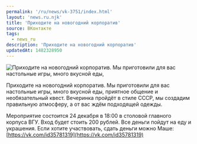 ```yaml
---
permalink: '/ru/news/vk-3751/index.html'
layout: 'news.ru.njk'
title: 'Приходите на новогодний корпоратив'
source: ВКонтакте
tags:
  - news_ru
description: 'Приходите на новогодний корпоратив'
updatedAt: 1482328950
---
```

![Приходите на новогодний корпоратив. Мы приготовили для вас настольные игры, много вкусной еды,](https://sun9-63.userapi.com/impf/c604519/v604519484/3d941/7y-XNegBFnc.jpg?size=640x459&quality=96&proxy=1&sign=3374412c39f3df2a2d6e3627121e6c12&c_uniq_tag=mqwrTwytQ7QhvBRxBzWBA2danxzoOGn8xmSlsur3ASs&type=album)

Приходите на новогодний корпоратив. Мы приготовили для вас настольные игры, много вкусной еды, приятное общение и необязательный квест. Вечеринка пройдёт в стиле СССР, мы создадим правильную атмосферу, а от вас ждём подходящей одежды.

Мероприятие состоится 24 декабря в 18:00 в столовой главного корпуса ВГУ. Вход будет стоить 200 рублей. Все деньги пойдут на еду и украшения.
Если хотите участвовать, сдать деньги можно Маше: [https://vk.com/id35781319](https://vk.com/id35781319)
